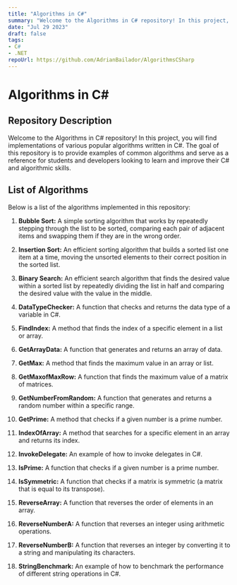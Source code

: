 ```yaml
---
title: "Algorithms in C#"
summary: "Welcome to the Algorithms in C# repository! In this project, you will find implementations of various popular algorithms written in C#. The goal of this repository is to provide examples of common algorithms and serve as a reference for students and developers looking to learn and improve their C# and algorithmic skills."
date: "Jul 29 2023"
draft: false
tags:
- C#
- .NET
repoUrl: https://github.com/AdrianBailador/AlgorithmsCSharp
---
```


# Algorithms in C#

## Repository Description

Welcome to the Algorithms in C# repository! In this project, you will find implementations of various popular algorithms written in C#. The goal of this repository is to provide examples of common algorithms and serve as a reference for students and developers looking to learn and improve their C# and algorithmic skills.

## List of Algorithms

Below is a list of the algorithms implemented in this repository:

1. **Bubble Sort:** A simple sorting algorithm that works by repeatedly stepping through the list to be sorted, comparing each pair of adjacent items and swapping them if they are in the wrong order.

2. **Insertion Sort:** An efficient sorting algorithm that builds a sorted list one item at a time, moving the unsorted elements to their correct position in the sorted list.

3. **Binary Search:** An efficient search algorithm that finds the desired value within a sorted list by repeatedly dividing the list in half and comparing the desired value with the value in the middle.

4. **DataTypeChecker:** A function that checks and returns the data type of a variable in C#.

5. **FindIndex:** A method that finds the index of a specific element in a list or array.

6. **GetArrayData:** A function that generates and returns an array of data.

7. **GetMax:** A method that finds the maximum value in an array or list.

8. **GetMaxofMaxRow:** A function that finds the maximum value of a matrix of matrices.

9. **GetNumberFromRandom:** A function that generates and returns a random number within a specific range.

10. **GetPrime:** A method that checks if a given number is a prime number.

11. **IndexOfArray:** A method that searches for a specific element in an array and returns its index.

12. **InvokeDelegate:** An example of how to invoke delegates in C#.

13. **IsPrime:** A function that checks if a given number is a prime number.

14. **IsSymmetric:** A function that checks if a matrix is symmetric (a matrix that is equal to its transpose).

15. **ReverseArray:** A function that reverses the order of elements in an array.

16. **ReverseNumberA:** A function that reverses an integer using arithmetic operations.

17. **ReverseNumberB:** A function that reverses an integer by converting it to a string and manipulating its characters.

18. **StringBenchmark:** An example of how to benchmark the performance of different string operations in C#.

